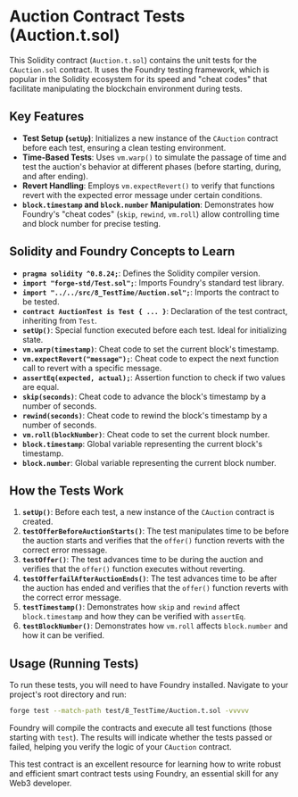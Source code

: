 # Auction Contract Tests (Auction.t.sol)

This Solidity contract (`Auction.t.sol`) contains the unit tests for the `CAuction.sol` contract. It uses the Foundry testing framework, which is popular in the Solidity ecosystem for its speed and "cheat codes" that facilitate manipulating the blockchain environment during tests.

## Key Features

*   **Test Setup (`setUp`)**: Initializes a new instance of the `CAuction` contract before each test, ensuring a clean testing environment.
*   **Time-Based Tests**: Uses `vm.warp()` to simulate the passage of time and test the auction's behavior at different phases (before starting, during, and after ending).
*   **Revert Handling**: Employs `vm.expectRevert()` to verify that functions revert with the expected error message under certain conditions.
*   **`block.timestamp` and `block.number` Manipulation**: Demonstrates how Foundry's "cheat codes" (`skip`, `rewind`, `vm.roll`) allow controlling time and block number for precise testing.

## Solidity and Foundry Concepts to Learn

*   **`pragma solidity ^0.8.24;`**: Defines the Solidity compiler version.
*   **`import "forge-std/Test.sol";`**: Imports Foundry's standard test library.
*   **`import "../../src/8_TestTime/Auction.sol";`**: Imports the contract to be tested.
*   **`contract AuctionTest is Test { ... }`**: Declaration of the test contract, inheriting from `Test`.
*   **`setUp()`**: Special function executed before each test. Ideal for initializing state.
*   **`vm.warp(timestamp)`**: Cheat code to set the current block's timestamp.
*   **`vm.expectRevert("message");`**: Cheat code to expect the next function call to revert with a specific message.
*   **`assertEq(expected, actual);`**: Assertion function to check if two values are equal.
*   **`skip(seconds)`**: Cheat code to advance the block's timestamp by a number of seconds.
*   **`rewind(seconds)`**: Cheat code to rewind the block's timestamp by a number of seconds.
*   **`vm.roll(blockNumber)`**: Cheat code to set the current block number.
*   **`block.timestamp`**: Global variable representing the current block's timestamp.
*   **`block.number`**: Global variable representing the current block number.

## How the Tests Work

1.  **`setUp()`**: Before each test, a new instance of the `CAuction` contract is created.
2.  **`testOfferBeforeAuctionStarts()`**: The test manipulates time to be before the auction starts and verifies that the `offer()` function reverts with the correct error message.
3.  **`testOffer()`**: The test advances time to be during the auction and verifies that the `offer()` function executes without reverting.
4.  **`testOfferfailAfterAuctionEnds()`**: The test advances time to be after the auction has ended and verifies that the `offer()` function reverts with the correct error message.
5.  **`testTimestamp()`**: Demonstrates how `skip` and `rewind` affect `block.timestamp` and how they can be verified with `assertEq`.
6.  **`testBlockNumber()`**: Demonstrates how `vm.roll` affects `block.number` and how it can be verified.

## Usage (Running Tests)

To run these tests, you will need to have Foundry installed. Navigate to your project's root directory and run:

```bash
forge test --match-path test/8_TestTime/Auction.t.sol -vvvvv
```

Foundry will compile the contracts and execute all test functions (those starting with `test`). The results will indicate whether the tests passed or failed, helping you verify the logic of your `CAuction` contract.

This test contract is an excellent resource for learning how to write robust and efficient smart contract tests using Foundry, an essential skill for any Web3 developer.
